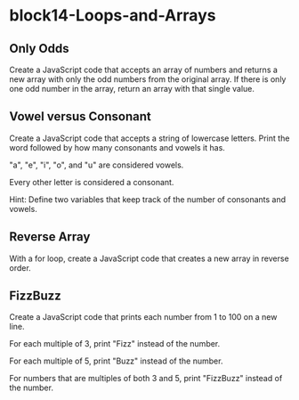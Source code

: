# block14-Loops-and-Arrays

## Only Odds
Create a JavaScript code that accepts an array of numbers and returns a new array with only the odd numbers from the original array. If there is only one odd number in the array, return an array with that single value.


## Vowel versus Consonant
Create a JavaScript code that accepts a string of lowercase letters. Print the word followed by how many consonants and vowels it has.

"a", "e", "i", "o", and "u" are considered vowels. 

Every other letter is considered a consonant.

Hint: Define two variables that keep track of the number of consonants and vowels.

## Reverse Array
With a for loop, create a JavaScript code that creates a new array in reverse order.

## FizzBuzz
Create a JavaScript code that prints each number from 1 to 100 on a new line.

For each multiple of 3, print "Fizz" instead of the number.

For each multiple of 5, print "Buzz" instead of the number.

For numbers that are multiples of both 3 and 5, print "FizzBuzz" instead of the number.